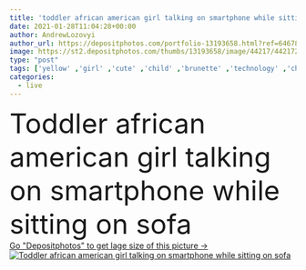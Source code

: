 ```yaml
---
title: 'toddler african american girl talking on smartphone while sitting on sofa'
date: 2021-01-28T11:04:28+00:00
author: AndrewLozovyi
author_url: https://depositphotos.com/portfolio-13193658.html?ref=64678756
image: https://st2.depositphotos.com/thumbs/13193658/image/44217/442172264/api_thumb_450.jpg?forcejpeg=true
type: "post"
tags: ['yellow' ,'girl' ,'cute' ,'child' ,'brunette' ,'technology' ,'childhood' ,'sit' ,'kid' ,'adorable' ,'home' ,'hold' ,'call' ,'cellphone' ,'communication' ,'conversation' ,'device' ,'mobile' ,'phone' ,'talk' ,'indoors' ,'toddler' ,'sofa' ,'couch' ,'smartphone' ,'one person' ,'african american' ,'Living Room' ,'black girl' ]
categories: 
  - live
---
```

<div aling="center">
            <font size="60"> Toddler african american girl talking on smartphone while sitting on sofa</font>   
</div>
<div>
    <a href='https://st2.depositphotos.com/thumbs/13193658/image/44217/442172264/api_thumb_450.jpg?forcejpeg=true?ref=64678756' target=_blank > Go "Depositphotos" to get lage size of this picture ->
        <img href='https://st2.depositphotos.com/thumbs/13193658/image/44217/442172264/api_thumb_450.jpg?forcejpeg=true?ref=64678756' src='https://st2.depositphotos.com/13193658/44217/i/950/depositphotos_442172264-stock-photo-toddler-african-american-girl-talking.jpg?forcejpeg=true' alt='Toddler african american girl talking on smartphone while sitting on sofa' >
    </a>
</div>
